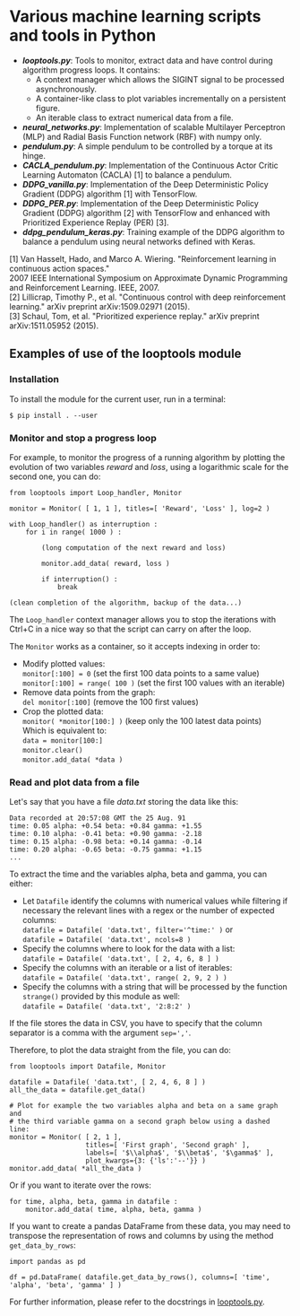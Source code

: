 # Various machine learning scripts and tools in Python


- ***looptools.py***: Tools to monitor, extract data and have control during algorithm progress loops. It contains:
	- A context manager which allows the SIGINT signal to be processed asynchronously.
	- A container-like class to plot variables incrementally on a persistent figure.
	- An iterable class to extract numerical data from a file.
- ***neural_networks.py***: Implementation of scalable Multilayer Perceptron (MLP) and Radial Basis Function network (RBF) with numpy only.
- ***pendulum.py***: A simple pendulum to be controlled by a torque at its hinge.
- ***CACLA_pendulum.py***: Implementation of the Continuous Actor Critic Learning Automaton (CACLA) [1] to balance a pendulum.
- ***DDPG_vanilla.py***: Implementation of the Deep Deterministic Policy Gradient (DDPG) algorithm [1] with TensorFlow.
- ***DDPG_PER.py***: Implementation of the Deep Deterministic Policy Gradient (DDPG) algorithm [2] with TensorFlow and enhanced with Prioritized Experience Replay (PER) [3].
- ***ddpg_pendulum_keras.py***: Training example of the DDPG algorithm to balance a pendulum using neural networks defined with Keras.

[1] Van Hasselt, Hado, and Marco A. Wiering. "Reinforcement learning in continuous action spaces."<br />
    2007 IEEE International Symposium on Approximate Dynamic Programming and Reinforcement Learning. IEEE, 2007.<br />
[2] Lillicrap, Timothy P., et al. "Continuous control with deep reinforcement learning." arXiv preprint arXiv:1509.02971 (2015).<br />
[3] Schaul, Tom, et al. "Prioritized experience replay." arXiv preprint arXiv:1511.05952 (2015).



## Examples of use of the looptools module


### Installation

To install the module for the current user, run in a terminal:

`$ pip install . --user`


### Monitor and stop a progress loop

For example, to monitor the progress of a running algorithm by plotting the evolution of two variables *reward* and *loss*, using a logarithmic scale for the second one, you can do:

	from looptools import Loop_handler, Monitor

	monitor = Monitor( [ 1, 1 ], titles=[ 'Reward', 'Loss' ], log=2 )

	with Loop_handler() as interruption :
		for i in range( 1000 ) :

			(long computation of the next reward and loss)

			monitor.add_data( reward, loss )

			if interruption() :
				break
	
	(clean completion of the algorithm, backup of the data...)

The `Loop_handler` context manager allows you to stop the iterations with Ctrl+C in a nice way so that the script can carry on after the loop.

The `Monitor` works as a container, so it accepts indexing in order to:
- Modify plotted values:<br />
`monitor[:100] = 0` (set the first 100 data points to a same value)<br />
`monitor[:100] = range( 100 )` (set the first 100 values with an iterable)
- Remove data points from the graph:<br />
`del monitor[:100]` (remove the 100 first values)
- Crop the plotted data:<br />
`monitor( *monitor[100:] )` (keep only the 100 latest data points)<br />
Which is equivalent to:<br />
`data = monitor[100:]`<br />
`monitor.clear()`<br />
`monitor.add_data( *data )`


### Read and plot data from a file

Let's say that you have a file *data.txt* storing the data like this:

	Data recorded at 20:57:08 GMT the 25 Aug. 91
	time: 0.05 alpha: +0.54 beta: +0.84 gamma: +1.55
	time: 0.10 alpha: -0.41 beta: +0.90 gamma: -2.18
	time: 0.15 alpha: -0.98 beta: +0.14 gamma: -0.14
	time: 0.20 alpha: -0.65 beta: -0.75 gamma: +1.15
	...

To extract the time and the variables alpha, beta and gamma, you can either:
- Let `Datafile` identify the columns with numerical values while filtering if necessary the relevant lines with a regex or the number of expected columns:<br />
`datafile = Datafile( 'data.txt', filter='^time:' )` or<br />
`datafile = Datafile( 'data.txt', ncols=8 )`
- Specify the columns where to look for the data with a list:<br />
`datafile = Datafile( 'data.txt', [ 2, 4, 6, 8 ] )`
- Specify the columns with an iterable or a list of iterables:<br />
`datafile = Datafile( 'data.txt', range( 2, 9, 2 ) )`
- Specify the columns with a string that will be processed by the function `strange()` provided by this module as well:<br />
`datafile = Datafile( 'data.txt', '2:8:2' )`

If the file stores the data in CSV, you have to specify that the column separator is a comma with the argument `sep=','`.

Therefore, to plot the data straight from the file, you can do:

	from looptools import Datafile, Monitor

	datafile = Datafile( 'data.txt', [ 2, 4, 6, 8 ] )
	all_the_data = datafile.get_data()

	# Plot for example the two variables alpha and beta on a same graph and
	# the third variable gamma on a second graph below using a dashed line:
	monitor = Monitor( [ 2, 1 ],
	                   titles=[ 'First graph', 'Second graph' ],
	                   labels=[ '$\\alpha$', '$\\beta$', '$\gamma$' ],
	                   plot_kwargs={3: {'ls':'--'}} )
	monitor.add_data( *all_the_data )

Or if you want to iterate over the rows:

	for time, alpha, beta, gamma in datafile :
		monitor.add_data( time, alpha, beta, gamma )

If you want to create a pandas DataFrame from these data, you may need to transpose the representation of rows and columns by using the method `get_data_by_rows`:

	import pandas as pd

	df = pd.DataFrame( datafile.get_data_by_rows(), columns=[ 'time', 'alpha', 'beta', 'gamma' ] )


For further information, please refer to the docstrings in [looptools.py](looptools.py).
